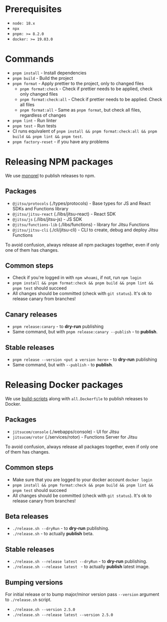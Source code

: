 # Prerequisites

- `node: 18.x`
- `npx`
- `pnpm: >= 8.2.0`
- `docker: >= 19.03.0`

# Commands

- `pnpm install` - Install dependencies
- `pnpm build` - Build the project
- `pnpm format` - Apply prettier to the project, only to changed files
  - `pnpm format:check` - Check if prettier needs to be applied, check only changed files
  - `pnpm format:check:all` - Check if prettier needs to be applied. Check all files
  - `pnpm format:all` - Same as `pnpm format`, but check all files, regardless of changes
- `pnpm lint` - Run linter
- `pnpm test` - Run tests
- CI runs equivalent of `pnpm install && pnpm format:check:all && pnpm build && pnpm lint && pnpm test`.
- `pnpm factory-reset` - if you have any problems


# Releasing NPM packages

We use [monorel](https://github.com/jitsucom/monorel) to publish releases to npm.

## Packages

- `@jitsu/protocols` (./types/protocols) - Base types for JS and React SDKs and Functions library
- `@jitsu/jitsu-react` (./libs/jitsu-react) - React SDK
- `@jitsu/js` (./libs/jitsu-js) - JS SDK
- `@jitsu/functions-lib` (./libs/functions) - library for Jitsu Functions
- `@jitsu/jitsu-cli` (./cli/jitsu-cli) - CLI to create, debug and deploy Jitsu Functions

To avoid confusion, always release all npm packages together, even if only one of them has changes.

## Common steps

 - Check if you're logged in with `npm whoami`, if not, run `npm login`  
 - `pnpm install && pnpm format:check && pnpm build && pnpm lint && pnpm test` should succeed
 - All changes should be committed (check with `git status`). It's ok to release canary from branches!

## Canary releases

 - `pnpm release:canary` - to **dry-run** publishing
 - Same command, but with `pnpm release:canary --publish` - to **publish**.


## Stable releases

- `pnpm release --version <put a version here>` - to **dry-run** publishing
- Same command, but with `--publish` - to **publish**.


# Releasing Docker packages

We use [build-scripts](https://github.com/jitsucom/jitsu/tree/newjitsu/cli/build-scripts) along with `all.Dockerfile` to publish releases to Docker.

## Packages

- `jitsucom/console` (./webapps/console) - UI for Jitsu
- `jitsucom/rotor` (./services/rotor) - Functions Server for Jitsu

To avoid confusion, always release all packages together, even if only one of them has changes.

## Common steps

- Make sure that you are logged to your docker account `docker login`
- `pnpm install && pnpm format:check && pnpm build && pnpm lint && pnpm test` should succeed
- All changes should be committed (check with `git status`). It's ok to release canary from branches!

## Beta releases

- `./release.sh --dryRun` - to **dry-run** publishing.
- `./release.sh` - to actually **publish** beta.

## Stable releases

- `./release.sh --release latest --dryRun` - to **dry-run** publishing.
- `./release.sh --release latest ` - to actually **publish** latest image.

## Bumping versions

For initial release or to bump major/minor version pass `--version` argument to `./release.sh` script.

- `./release.sh --version 2.5.0`
- `./release.sh --release latest --version 2.5.0`



  
